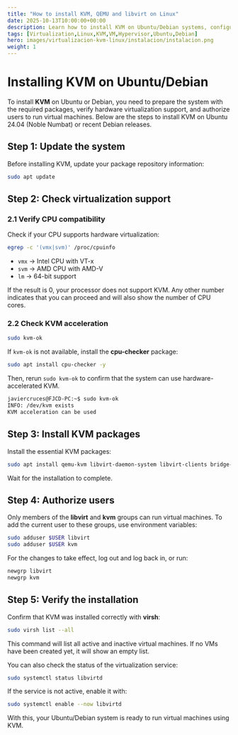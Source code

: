 ```yaml
---
title: "How to install KVM, QEMU and libvirt on Linux"
date: 2025-10-13T10:00:00+00:00
description: Learn how to install KVM on Ubuntu/Debian systems, configure users, and verify that the installation is correct.
tags: [Virtualization,Linux,KVM,VM,Hypervisor,Ubuntu,Debian]
hero: images/virtualizacion-kvm-linux/instalacion/instalacion.png
weight: 1
---
```


# Installing KVM on Ubuntu/Debian

To install **KVM** on Ubuntu or Debian, you need to prepare the system with the required packages, verify hardware virtualization support, and authorize users to run virtual machines. Below are the steps to install KVM on Ubuntu 24.04 (Noble Numbat) or recent Debian releases.

## Step 1: Update the system

Before installing KVM, update your package repository information:

```bash
sudo apt update
```

## Step 2: Check virtualization support

### 2.1 Verify CPU compatibility

Check if your CPU supports hardware virtualization:

```bash
egrep -c '(vmx|svm)' /proc/cpuinfo
```

* `vmx` → Intel CPU with VT-x
* `svm` → AMD CPU with AMD-V
* `lm` → 64-bit support

If the result is 0, your processor does not support KVM. Any other number indicates that you can proceed and will also show the number of CPU cores.

### 2.2 Check KVM acceleration

```bash
sudo kvm-ok
```

If `kvm-ok` is not available, install the **cpu-checker** package:

```bash
sudo apt install cpu-checker -y
```

Then, rerun `sudo kvm-ok` to confirm that the system can use hardware-accelerated KVM.

```bash
javiercruces@FJCD-PC:~$ sudo kvm-ok
INFO: /dev/kvm exists
KVM acceleration can be used
```

## Step 3: Install KVM packages

Install the essential KVM packages:

```bash
sudo apt install qemu-kvm libvirt-daemon-system libvirt-clients bridge-utils libosinfo-bin virt-install virt-manager virt-viewer libguestfs-tools -y
```

Wait for the installation to complete.

## Step 4: Authorize users

Only members of the **libvirt** and **kvm** groups can run virtual machines. To add the current user to these groups, use environment variables:

```bash
sudo adduser $USER libvirt
sudo adduser $USER kvm
```

For the changes to take effect, log out and log back in, or run:

```bash
newgrp libvirt
newgrp kvm
```

## Step 5: Verify the installation

Confirm that KVM was installed correctly with **virsh**:

```bash
sudo virsh list --all
```

This command will list all active and inactive virtual machines. If no VMs have been created yet, it will show an empty list.

You can also check the status of the virtualization service:

```bash
sudo systemctl status libvirtd
```

If the service is not active, enable it with:

```bash
sudo systemctl enable --now libvirtd
```

With this, your Ubuntu/Debian system is ready to run virtual machines using KVM.